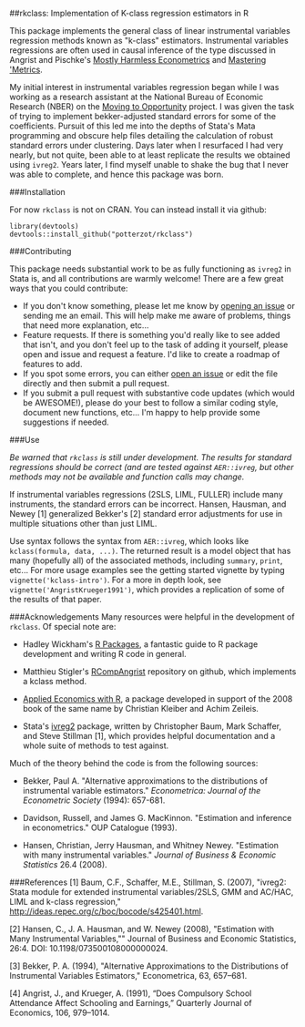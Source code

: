 ##rkclass: Implementation of K-class regression estimators in R

This package implements the general class of linear instrumental variables regression methods known as "k-class" estimators. Instrumental variables regressions are often used in causal inference of the type discussed in Angrist and Pischke's [Mostly Harmless Econometrics](http://www.mostlyharmlesseconometrics.com/) and [Mastering 'Metrics](http://masteringmetrics.com/).

My initial interest in instrumental variables regression began while I was working as a research assistant at the National Bureau of Economic Research (NBER) on the [Moving to Opportunity](http://www.nber.org/mtopublic/) project. I was given the task of trying to implement bekker-adjusted standard errors for some of the coefficients. Pursuit of this led me into the depths of Stata's Mata programming and obscure help files detailing the calculation of robust standard errors under clustering. Days later when I resurfaced I had very nearly, but not quite, been able to at least replicate the results we obtained using `ivreg2`. Years later, I find myself unable to shake the bug that I never was able to complete, and hence this package was born.

###Installation

For now `rkclass` is not on CRAN. You can instead install it via github:

    library(devtools)
    devtools::install_github("potterzot/rkclass")

###Contributing

This package needs substantial work to be as fully functioning as `ivreg2` in Stata is, and all contributions are warmly welcome! There are a few great ways that you could contribute:

* If you don't know something, please let me know by [opening an issue](https://github.com/potterzot/rkclass/issues/new) or sending me an email. This will help make me aware of problems, things that need more explanation, etc...
* Feature requests. If there is something you'd really like to see added that isn't, and you don't feel up to the task of adding it yourself, please open and issue and request a feature. I'd like to create a roadmap of features to add.
* If you spot some errors, you can either [open an issue](https://github.com/potterzot/rkclass/issues/new) or edit the file directly and then submit a pull request.
* If you submit a pull request with substantive code updates (which would be AWESOME!), please do your best to follow a similar coding style, document new functions, etc... I'm happy to help provide some suggestions if needed.

###Use

*Be warned that `rkclass` is still under development. The results for standard regressions should be correct (and are tested against `AER::ivreg`, but other methods may not be available and function calls may change.*

If instrumental variables regressions (2SLS, LIML, FULLER) include many instruments, the standard errors can be incorrect. Hansen, Hausman, and Newey [1] generalized Bekker's [2] standard error adjustments for use in multiple situations other than just LIML.

Use syntax follows the syntax from `AER::ivreg`, which looks like `kclass(formula, data, ...)`. The returned result is a model object that has many (hopefully all) of the associated methods, including `summary`, `print`, etc... For more usage examples see the getting started vignette by typing `vignette('kclass-intro')`. For a more in depth look, see `vignette('AngristKrueger1991')`, which provides a replication of some of the results of that paper.

###Acknowledgements
Many resources were helpful in the development of `rkclass`. Of special note are:

* Hadley Wickham's [R Packages](http://r-pkgs.had.co.nz/), a fantastic guide to R package development and writing R code in general.

* Matthieu Stigler's [RCompAngrist](https://github.com/MatthieuStigler/RCompAngrist) repository on github, which implements a kclass method.

* [Applied Economics with R](https://cran.r-project.org/web/packages/AER/index.html), a package developed in support of the 2008 book of the same name by Christian Kleiber and Achim Zeileis.

* Stata's [ivreg2](https://ideas.repec.org/c/boc/bocode/s425401.html) package, written by Christopher Baum, Mark Schaffer, and Steve Stillman [1], which provides helpful documentation and a whole suite of methods to test against.  

Much of the theory behind the code is from the following sources:

- Bekker, Paul A. "Alternative approximations to the distributions of instrumental variable estimators." *Econometrica: Journal of the Econometric Society* (1994): 657-681.

- Davidson, Russell, and James G. MacKinnon. "Estimation and inference in econometrics." OUP Catalogue (1993).

- Hansen, Christian, Jerry Hausman, and Whitney Newey. "Estimation with many instrumental variables." *Journal of Business & Economic Statistics* 26.4 (2008).

###References
[1] Baum, C.F., Schaffer, M.E., Stillman, S. (2007), "ivreg2: Stata module for extended instrumental variables/2SLS, GMM and AC/HAC, LIML and k-class regression," http://ideas.repec.org/c/boc/bocode/s425401.html.

[2] Hansen, C., J. A. Hausman, and W. Newey (2008), "Estimation with Many Instrumental Variables,"" Journal of Business and Economic Statistics, 26:4. DOI: 10.1198/073500108000000024.

[3] Bekker, P. A. (1994), "Alternative Approximations to the Distributions of Instrumental Variables Estimators," Econometrica, 63, 657–681.

[4] Angrist, J., and Krueger, A. (1991), “Does Compulsory School Attendance Affect Schooling and Earnings,” Quarterly Journal of Economics, 106, 979–1014.

